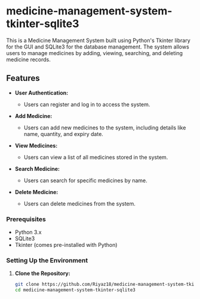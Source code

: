 # medicine-management-system-tkinter-sqlite3

This is a Medicine Management System built using Python's Tkinter library for the GUI and SQLite3 for the database management. The system allows users to manage medicines by adding, viewing, searching, and deleting medicine records.

## Features

- **User Authentication:**
  - Users can register and log in to access the system.

- **Add Medicine:**
  - Users can add new medicines to the system, including details like name, quantity, and expiry date.

- **View Medicines:**
  - Users can view a list of all medicines stored in the system.

- **Search Medicine:**
  - Users can search for specific medicines by name.

- **Delete Medicine:**
  - Users can delete medicines from the system.


### Prerequisites

- Python 3.x
- SQLite3
- Tkinter (comes pre-installed with Python)

### Setting Up the Environment

1. **Clone the Repository:**

   ```bash
   git clone https://github.com/Riyaz18/medicine-management-system-tkinter-sqlite3.git
   cd medicine-management-system-tkinter-sqlite3

